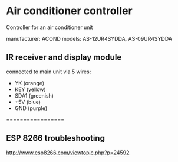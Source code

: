 # Air conditioner controller

Controller for an air conditioner unit

manufacturer: ACOND
models: AS-12UR4SYDDA, AS-09UR4SYDDA


## IR receiver and display module

connected to main unit via 5 wires:
- YK (orange)
- KEY (yellow)
- SDA1 (greenish)
- +5V (blue)
- GND (purple)

=================
## ESP 8266 troubleshooting

http://www.esp8266.com/viewtopic.php?p=24592

